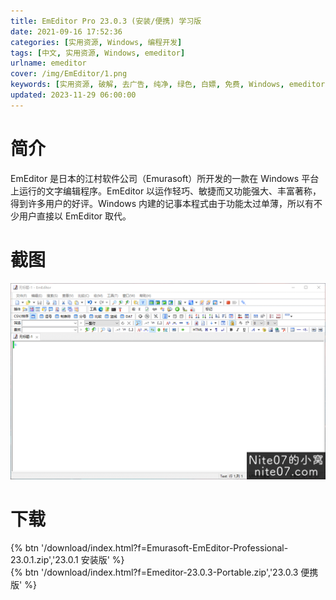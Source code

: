 ```yaml
---
title: EmEditor Pro 23.0.3 (安装/便携) 学习版
date: 2021-09-16 17:52:36
categories: [实用资源, Windows, 编程开发]
tags: [中文, 实用资源, Windows, emeditor]
urlname: emeditor
cover: /img/EmEditor/1.png
keywords: [实用资源, 破解, 去广告, 纯净, 绿色, 白嫖, 免费, Windows, emeditor]
updated: 2023-11-29 06:00:00
---
```


# 简介

EmEditor 是日本的江村软件公司（Emurasoft）所开发的一款在 Windows 平台上运行的文字编辑程序。EmEditor 以运作轻巧、敏捷而又功能强大、丰富著称，得到许多用户的好评。Windows 内建的记事本程式由于功能太过单薄，所以有不少用户直接以 EmEditor 取代。

# 截图

![](/img/EmEditor/2.png)

# 下载

{% btn '/download/index.html?f=Emurasoft-EmEditor-Professional-23.0.1.zip','23.0.1 安装版' %}
<br>
{% btn '/download/index.html?f=Emeditor-23.0.3-Portable.zip','23.0.3 便携版' %}
